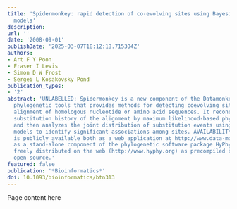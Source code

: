 ```yaml
---
title: 'Spidermonkey: rapid detection of co-evolving sites using Bayesian graphical
  models'
description:
url: ''
date: '2008-09-01'
publishDate: '2025-03-07T18:12:18.715304Z'
authors:
- Art F Y Poon
- Fraser I Lewis
- Simon D W Frost
- Sergei L Kosakovsky Pond
publication_types:
- '2'
abstract: 'UNLABELLED: Spidermonkey is a new component of the Datamonkey suite of
  phylogenetic tools that provides methods for detecting coevolving sites from a multiple
  alignment of homologous nucleotide or amino acid sequences. It reconstructs the
  substitution history of the alignment by maximum likelihood-based phylogenetic methods,
  and then analyzes the joint distribution of substitution events using Bayesian graphical
  models to identify significant associations among sites. AVAILABILITY: Spidermonkey
  is publicly available both as a web application at http://www.data-monkey.org and
  as a stand-alone component of the phylogenetic software package HyPhy, which is
  freely distributed on the web (http://www.hyphy.org) as precompiled binaries and
  open source.'
featured: false
publication: '*Bioinformatics*'
doi: 10.1093/bioinformatics/btn313
---
```


Page content here
